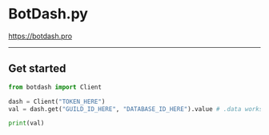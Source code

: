 # BotDash.py

https://botdash.pro

---

## Get started

```py
from botdash import Client

dash = Client("TOKEN_HERE")
val = dash.get("GUILD_ID_HERE", "DATABASE_ID_HERE").value # .data works too

print(val)
```